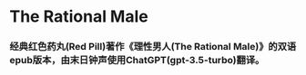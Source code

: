 # The Rational Male
### 经典红色药丸(Red Pill)著作《理性男人(The Rational Male)》的双语epub版本，由末日钟声使用ChatGPT(gpt-3.5-turbo)翻译。

